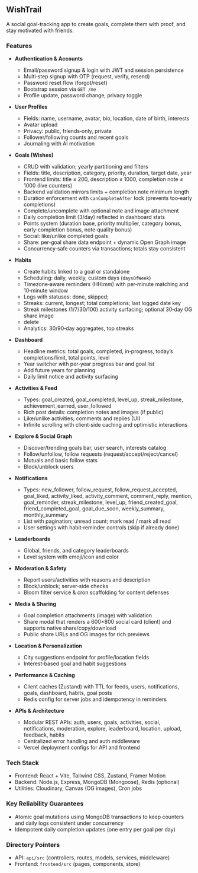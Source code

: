 ## WishTrail

A social goal-tracking app to create goals, complete them with proof, and stay motivated with friends.

### Features

- **Authentication & Accounts**
  - Email/password signup & login with JWT and session persistence
  - Multi‑step signup with OTP (request, verify, resend)
  - Password reset flow (forgot/reset)
  - Bootstrap session via `GET /me`
  - Profile update, password change, privacy toggle

- **User Profiles**
  - Fields: name, username, avatar, bio, location, date of birth, interests
  - Avatar upload
  - Privacy: public, friends‑only, private
  - Follower/following counts and recent goals
  - Journaling with AI motivation

- **Goals (Wishes)**
  - CRUD with validation; yearly partitioning and filters
  - Fields: title, description, category, priority, duration, target date, year
  - Frontend limits: title ≤ 200, description ≤ 1000, completion note ≤ 1000 (live counters)
  - Backend validation mirrors limits + completion note minimum length
  - Duration enforcement with `canCompleteAfter` lock (prevents too‑early completions)
  - Complete/uncomplete with optional note and image attachment
  - Daily completion limit (3/day) reflected in dashboard stats
  - Points system (duration base, priority multiplier, category bonus, early‑completion bonus, note‑quality bonus)
  - Social: like/unlike completed goals
  - Share: per‑goal share data endpoint + dynamic Open Graph image
  - Concurrency‑safe counters via transactions; totals stay consistent

- **Habits**
  - Create habits linked to a goal or standalone
  - Scheduling: daily, weekly, custom days (`daysOfWeek`)
  - Timezone‑aware reminders (HH:mm) with per‑minute matching and 10‑minute window
  - Logs with statuses: done, skipped;
  - Streaks: current, longest; total completions; last logged date key
  - Streak milestones (1/7/30/100) activity surfacing; optional 30‑day OG share image
  - delete
  - Analytics: 30/90‑day aggregates, top streaks

- **Dashboard**
  - Headline metrics: total goals, completed, in‑progress, today’s completions/limit, total points, level
  - Year switcher with per‑year progress bar and goal list
  - Add future years for planning
  - Daily limit notice and activity surfacing

- **Activities & Feed**
  - Types: goal_created, goal_completed, level_up, streak_milestone, achievement_earned, user_followed
  - Rich post details: completion notes and images (if public)
  - Like/unlike activities; comments and replies (UI)
  - Infinite scrolling with client‑side caching and optimistic interactions

- **Explore & Social Graph**
  - Discover/trending goals bar, user search, interests catalog
  - Follow/unfollow, follow requests (request/accept/reject/cancel)
  - Mutuals and basic follow stats
  - Block/unblock users

- **Notifications**
  - Types: new_follower, follow_request, follow_request_accepted, goal_liked, activity_liked, activity_comment, comment_reply, mention, goal_reminder, streak_milestone, level_up, friend_created_goal, friend_completed_goal, goal_due_soon, weekly_summary, monthly_summary
  - List with pagination; unread count; mark read / mark all read
  - User settings with habit‑reminder controls (skip if already done)

- **Leaderboards**
  - Global, friends, and category leaderboards
  - Level system with emoji/icon and color

- **Moderation & Safety**
  - Report users/activities with reasons and description
  - Block/unblock; server‑side checks
  - Bloom filter service & cron scaffolding for content defenses

- **Media & Sharing**
  - Goal completion attachments (image) with validation
  - Share modal that renders a 600×800 social card (client) and supports native share/copy/download
  - Public share URLs and OG images for rich previews

- **Location & Personalization**
  - City suggestions endpoint for profile/location fields
  - Interest‑based goal and habit suggestions

- **Performance & Caching**
  - Client caches (Zustand) with TTL for feeds, users, notifications, goals, dashboard, habits, goal posts
  - Redis config for server jobs and idempotency in reminders

- **APIs & Architecture**
  - Modular REST APIs: auth, users, goals, activities, social, notifications, moderation, explore, leaderboard, location, upload, feedback, habits
  - Centralized error handling and auth middleware
  - Vercel deployment configs for API and frontend

### Tech Stack

- Frontend: React + Vite, Tailwind CSS, Zustand, Framer Motion
- Backend: Node.js, Express, MongoDB (Mongoose), Redis (optional)
- Utilities: Cloudinary, Canvas (OG images), Cron jobs

### Key Reliability Guarantees

- Atomic goal mutations using MongoDB transactions to keep counters and daily logs consistent under concurrency
- Idempotent daily completion updates (one entry per goal per day)

### Directory Pointers

- API: `api/src` (controllers, routes, models, services, middleware)
- Frontend: `frontend/src` (pages, components, store)


